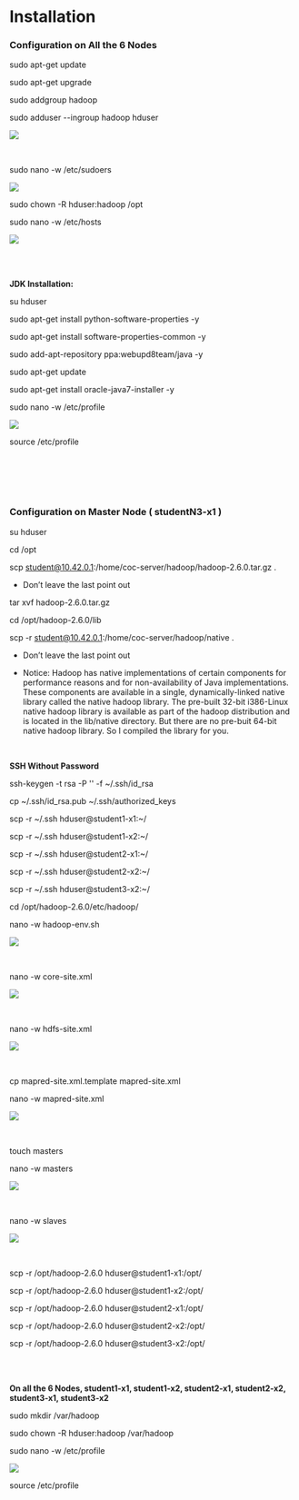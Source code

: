 # Installation

### Configuration on All the 6 Nodes

sudo apt-get update

sudo apt-get upgrade

sudo addgroup hadoop

sudo adduser --ingroup hadoop hduser

![](https://raw.githubusercontent.com/congqiyuan/tutorial/master/hadoop_cluster/3.png)

<br/>

sudo nano -w /etc/sudoers

![](https://raw.githubusercontent.com/congqiyuan/tutorial/master/hadoop_cluster/4.png)


sudo chown -R hduser:hadoop /opt

sudo nano -w /etc/hosts

![](https://raw.githubusercontent.com/congqiyuan/tutorial/master/hadoop_cluster/5.png)

<br/>
<br/>


**JDK Installation:**

su hduser

sudo apt-get install python-software-properties -y

sudo apt-get install software-properties-common -y

sudo add-apt-repository ppa:webupd8team/java -y

sudo apt-get update

sudo apt-get install oracle-java7-installer -y

sudo nano -w /etc/profile

![](https://raw.githubusercontent.com/congqiyuan/tutorial/master/hadoop_cluster/6.png)

source /etc/profile


<br/>
<br/>
<br/>
<br/>

### Configuration on Master Node ( studentN3-x1 )

su hduser

cd /opt

scp student@10.42.0.1:/home/coc-server/hadoop/hadoop-2.6.0.tar.gz .

* Don’t leave the last point out

tar xvf hadoop-2.6.0.tar.gz

cd /opt/hadoop-2.6.0/lib

scp -r student@10.42.0.1:/home/coc-server/hadoop/native .

* Don’t leave the last point out

* Notice: Hadoop has native implementations of certain components for performance reasons and for non-availability of Java implementations. These components are available in a single, dynamically-linked native library called the native hadoop library. The pre-built 32-bit i386-Linux native hadoop library is available as part of the hadoop distribution and is located in the lib/native directory. But there are no pre-buit 64-bit native hadoop library. So I compiled the library for you.

<br/>

**SSH Without Password**

ssh-keygen -t rsa -P '' -f ~/.ssh/id_rsa

cp ~/.ssh/id_rsa.pub ~/.ssh/authorized_keys

scp -r ~/.ssh hduser@student1-x1:~/

scp -r ~/.ssh hduser@student1-x2:~/

scp -r ~/.ssh hduser@student2-x1:~/

scp -r ~/.ssh hduser@student2-x2:~/

scp -r ~/.ssh hduser@student3-x2:~/

cd /opt/hadoop-2.6.0/etc/hadoop/

nano -w hadoop-env.sh

![](https://raw.githubusercontent.com/congqiyuan/tutorial/master/hadoop_cluster/7.png)

<br/>

nano -w core-site.xml

![](https://raw.githubusercontent.com/congqiyuan/tutorial/master/hadoop_cluster/8.png)

<br/>

nano -w hdfs-site.xml

![](https://raw.githubusercontent.com/congqiyuan/tutorial/master/hadoop_cluster/9.png)

<br/>

cp mapred-site.xml.template mapred-site.xml

nano -w mapred-site.xml

![](https://raw.githubusercontent.com/congqiyuan/tutorial/master/hadoop_cluster/10.png)

<br/>

touch masters

nano -w masters

![](https://raw.githubusercontent.com/congqiyuan/tutorial/master/hadoop_cluster/11.png)

<br/>

nano -w slaves

![](https://raw.githubusercontent.com/congqiyuan/tutorial/master/hadoop_cluster/12.png)

<br/>

scp -r /opt/hadoop-2.6.0 hduser@student1-x1:/opt/

scp -r /opt/hadoop-2.6.0 hduser@student1-x2:/opt/

scp -r /opt/hadoop-2.6.0 hduser@student2-x1:/opt/

scp -r /opt/hadoop-2.6.0 hduser@student2-x2:/opt/

scp -r /opt/hadoop-2.6.0 hduser@student3-x2:/opt/

<br/>
<br/>


**On all the 6 Nodes, student1-x1, student1-x2, student2-x1, student2-x2, student3-x1, student3-x2**

sudo mkdir /var/hadoop

sudo chown -R hduser:hadoop /var/hadoop

sudo nano -w /etc/profile

![](https://raw.githubusercontent.com/congqiyuan/tutorial/master/hadoop_cluster/13.png)

source /etc/profile

<br/>

